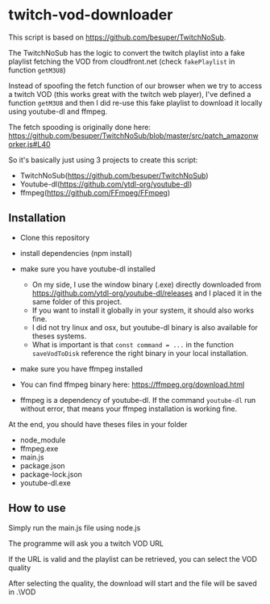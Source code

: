 # twitch-vod-downloader
This script is based on https://github.com/besuper/TwitchNoSub.

  The TwitchNoSub has the logic to convert the twitch playlist into a fake playlist fetching the VOD from cloudfront.net (check `fakePlaylist` in function `getM3U8`)
  
Instead of spoofing the fetch function of our browser when we try to access a twitch VOD (this works great with the twitch web player), I've defined a function `getM3U8` and then I did re-use this fake playlist to download it locally using youtube-dl and ffmpeg.

  The fetch spooding is originally done here: https://github.com/besuper/TwitchNoSub/blob/master/src/patch_amazonworker.js#L40
  

So it's basically just using 3 projects to create this script: 

- TwitchNoSub(https://github.com/besuper/TwitchNoSub)
- Youtube-dl(https://github.com/ytdl-org/youtube-dl)
- ffmpeg(https://github.com/FFmpeg/FFmpeg)

## Installation
- Clone this repository
- install dependencies (npm install)
- make sure you have youtube-dl installed
  - On my side, I use the window binary (.exe) directly downloaded from https://github.com/ytdl-org/youtube-dl/releases and I placed it in the same folder of this project.
  - If you want to install it globally in your system, it should also works fine.
  - I did not try linux and osx, but youtube-dl binary is also available for theses systems.
  - What is important is that `const command = ...` in the function `saveVodToDisk` reference the right binary in your local installation.

-  make sure you have ffmpeg installed
  - You can find ffmpeg binary here: https://ffmpeg.org/download.html
  - ffmpeg is a dependency of youtube-dl. If the command `youtube-dl` run without error, that means your ffmpeg installation is working fine.

At the end, you should have theses files in your folder
- node_module
- ffmpeg.exe
- main.js
- package.json
- package-lock.json
- youtube-dl.exe

## How to use
Simply run the main.js file using node.js

The programme will ask you a twitch VOD URL

If the URL is valid and the playlist can be retrieved, you can select the VOD quality

After selecting the quality, the download will start and the file will be saved in .\VOD
